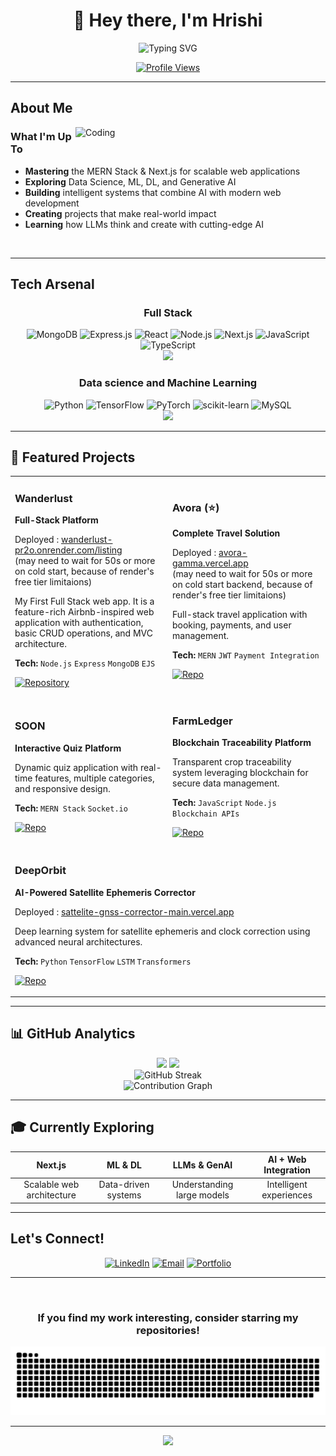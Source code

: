 <div align="center">

# 👋 Hey there, I'm Hrishi

<img src="https://readme-typing-svg.demolab.com?font=Fira+Code&size=22&duration=3000&pause=1000&color=00D9FF&center=true&vCenter=true&width=600&lines=5th+Semester+Computer+Engineering+Student;Full+Stack+Developer+%7C+ML+and+DL+Developer;Solving+problems+with+my+potential" alt="Typing SVG" />

[![Profile Views](https://komarev.com/ghpvc/?username=Hrishi-524&color=00D9FF&style=flat-square&label=Profile+Views)](https://github.com/Hrishi-524)

</div>

---

## About Me

<img align="right" alt="Coding" width="400" src="https://raw.githubusercontent.com/abhisheknaiidu/abhisheknaiidu/master/code.gif">

###  What I'm Up To

- **Mastering** the MERN Stack & Next.js for scalable web applications
- **Exploring** Data Science, ML, DL, and Generative AI
- **Building** intelligent systems that combine AI with modern web development
- **Creating** projects that make real-world impact
- **Learning** how LLMs think and create with cutting-edge AI

<br clear="right"/>

---

## Tech Arsenal

<div align="center">

### Full Stack 
![MongoDB](https://img.shields.io/badge/MongoDB-47A248?style=for-the-badge&logo=mongodb&logoColor=white)
![Express.js](https://img.shields.io/badge/Express.js-000000?style=for-the-badge&logo=express&logoColor=white)
![React](https://img.shields.io/badge/React-61DAFB?style=for-the-badge&logo=react&logoColor=black)
![Node.js](https://img.shields.io/badge/Node.js-339933?style=for-the-badge&logo=node.js&logoColor=white)
![Next.js](https://img.shields.io/badge/Next.js-000000?style=for-the-badge&logo=next.js&logoColor=white)
![JavaScript](https://img.shields.io/badge/JavaScript-F7DF1E?style=for-the-badge&logo=javascript&logoColor=black)
![TypeScript](https://img.shields.io/badge/TypeScript-3178C6?style=for-the-badge&logo=typescript&logoColor=white)
<br/>
<img src="https://skillicons.dev/icons?i=mongodb,express,react,nodejs,nextjs,js,ts,&theme=dark" />

### Data science and Machine Learning
![Python](https://img.shields.io/badge/Python-3776AB?style=for-the-badge&logo=python&logoColor=white)
![TensorFlow](https://img.shields.io/badge/TensorFlow-FF6F00?style=for-the-badge&logo=tensorflow&logoColor=white)
![PyTorch](https://img.shields.io/badge/PyTorch-EE4C2C?style=for-the-badge&logo=pytorch&logoColor=white)
![scikit-learn](https://img.shields.io/badge/scikit--learn-F7931E?style=for-the-badge&logo=scikit-learn&logoColor=white)
![MySQL](https://img.shields.io/badge/MySQL-4479A1?style=for-the-badge&logo=mysql&logoColor=white)
<br/>
<img src="https://skillicons.dev/icons?i=mysql,py,sklearn,pytorch,tensorflow&theme=dark" />
</div>

---

## 🎯 Featured Projects

<div align="center">

<table>
<tr>
<td width="50%">

### Wanderlust
**Full-Stack Platform**

Deployed : [wanderlust-pr2o.onrender.com/listing](https://wanderlust-pr2o.onrender.com/listing)
<br/>
(may need to wait for 50s or more on cold start, because of render's free tier limitaions)

My First Full Stack web app. It is a feature-rich Airbnb-inspired web application with authentication, basic CRUD operations, and MVC architecture.

**Tech:** `Node.js` `Express` `MongoDB` `EJS`

[![Repository](https://img.shields.io/badge/View_Repo-181717?style=for-the-badge&logo=github)](https://github.com/wanderlust-ejs)

</td>

<td width="50%">
  
### Avora (⭐)
**Complete Travel Solution**

Deployed : [avora-gamma.vercel.app](https://avora-gamma.vercel.app/)
<br/>
(may need to wait for 50s or more on cold start backend, because of render's free tier limitaions)

Full-stack travel application with booking, payments, and user management.

**Tech:** `MERN` `JWT` `Payment Integration`

[![Repo](https://img.shields.io/badge/View_Repo-181717?style=for-the-badge&logo=github)](https://github.com/Hrishi-524/Avora)

</td>

</tr>

<tr>
<td width="50%">

### SOON
**Interactive Quiz Platform**

Dynamic quiz application with real-time features, multiple categories, and responsive design.

**Tech:** `MERN Stack` `Socket.io`

[![Repo](https://img.shields.io/badge/View_Repo-181717?style=for-the-badge&logo=github)](https://github.com/Quiz-Burst)

</td>

<td width="50%">

###  FarmLedger
**Blockchain Traceability Platform**

Transparent crop traceability system leveraging blockchain for secure data management.

**Tech:** `JavaScript` `Node.js` `Blockchain APIs`

[![Repo](https://img.shields.io/badge/View_Repo-181717?style=for-the-badge&logo=github)](https://github.com/Hrishi-524/FarmLedger)

</td>
</tr>


<tr>
<td colspan="2">

### DeepOrbit
**AI-Powered Satellite Ephemeris Corrector**

Deployed : [sattelite-gnss-corrector-main.vercel.app](https://sattelite-gnss-corrector-main.vercel.app/)

Deep learning system for satellite ephemeris and clock correction using advanced neural architectures.

**Tech:** `Python` `TensorFlow` `LSTM` `Transformers`

[![Repo](https://img.shields.io/badge/View_Repo-181717?style=for-the-badge&logo=github)](https://github.com/Hrishi-524/DeepOrbit)

</td>
</tr>
</table>

</div>

---

## 📊 GitHub Analytics

<div align="center">
  <img height="180em" src="https://github-readme-stats.vercel.app/api?username=Hrishi-524&show_icons=true&theme=tokyonight&include_all_commits=true&count_private=true&hide_border=true"/>
  <img height="180em" src="https://github-readme-stats.vercel.app/api/top-langs/?username=Hrishi-524&layout=compact&langs_count=8&theme=tokyonight&hide_border=true"/>
</div>

<div align="center">
  <img src="https://github-readme-streak-stats.herokuapp.com/?user=Hrishi-524&theme=tokyonight&hide_border=true" alt="GitHub Streak" />
</div>

<div align="center">
  <img src="https://github-readme-activity-graph.vercel.app/graph?username=Hrishi-524&theme=tokyo-night&hide_border=true&area=true" alt="Contribution Graph" />
</div>

---

## 🎓 Currently Exploring

<div align="center">

| Next.js | ML & DL | LLMs & GenAI | AI + Web Integration |
|:---:|:---:|:---:|:---:|
| Scalable web architecture | Data-driven systems | Understanding large models | Intelligent experiences |

</div>

---

## Let's Connect!

<div align="center">

[![LinkedIn](https://img.shields.io/badge/LinkedIn-0A66C2?style=for-the-badge&logo=linkedin&logoColor=white)](...)
[![Email](https://img.shields.io/badge/Email-D14836?style=for-the-badge&logo=gmail&logoColor=white)](mailto:...)
[![Portfolio](https://img.shields.io/badge/Portfolio-FF5722?style=for-the-badge&logo=google-chrome&logoColor=white)](#)

</div>

---

<div align="center">


<br>

### If you find my work interesting, consider starring my repositories!

![Snake animation](https://raw.githubusercontent.com/platane/snk/output/github-contribution-grid-snake-dark.svg)

---

<img src="https://capsule-render.vercel.app/api?type=waving&color=gradient&height=100&section=footer"/>

</div>

